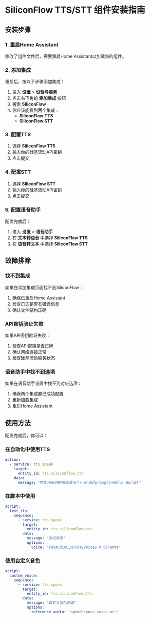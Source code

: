# SiliconFlow TTS/STT 组件安装指南

## 安装步骤

### 1. 重启Home Assistant
修改了组件文件后，需要重启Home Assistant以加载新的组件。

### 2. 添加集成
重启后，按以下步骤添加集成：

1. 进入 **设置** > **设备与服务**
2. 点击右下角的 **添加集成** 按钮
3. 搜索 **SiliconFlow**
4. 你应该能看到两个集成：
   - **SiliconFlow TTS**
   - **SiliconFlow STT**

### 3. 配置TTS
1. 选择 **SiliconFlow TTS**
2. 输入你的硅基流动API密钥
3. 点击提交

### 4. 配置STT
1. 选择 **SiliconFlow STT**
2. 输入你的硅基流动API密钥
3. 点击提交

### 5. 配置语音助手
配置完成后：

1. 进入 **设置** > **语音助手**
2. 在 **文本转语音** 中选择 **SiliconFlow TTS**
3. 在 **语音转文本** 中选择 **SiliconFlow STT**

## 故障排除

### 找不到集成
如果在添加集成页面找不到SiliconFlow：
1. 确保已重启Home Assistant
2. 检查日志是否有错误信息
3. 确认文件结构正确

### API密钥验证失败
如果API密钥验证失败：
1. 检查API密钥是否正确
2. 确认网络连接正常
3. 检查硅基流动服务状态

### 语音助手中找不到选项
如果在语音助手设置中找不到对应选项：
1. 确保两个集成都已成功配置
2. 重新加载集成
3. 重启Home Assistant

## 使用方法

配置完成后，你可以：

### 在自动化中使用TTS
```yaml
action:
  - service: tts.speak
    target:
      entity_id: tts.siliconflow_tts
    data:
      message: "你能用高兴的情感说吗？<|endofprompt|>Hello World!"
```

### 在脚本中使用
```yaml
script:
  test_tts:
    sequence:
      - service: tts.speak
        target:
          entity_id: tts.siliconflow_tts
        data:
          message: "测试消息"
          options:
            voice: "FunAudioLLM/CosyVoice2-0.5B:anna"
```

### 使用自定义音色
```yaml
script:
  custom_voice:
    sequence:
      - service: tts.speak
        target:
          entity_id: tts.siliconflow_tts
        data:
          message: "自定义音色测试"
          options:
            reference_audio: "speech:your-voice-uri"
```